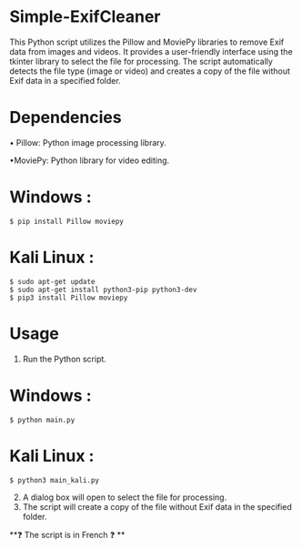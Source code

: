 # Simple-ExifCleaner

This Python script utilizes the Pillow and MoviePy libraries to remove Exif data from images and videos. It provides a user-friendly interface using the tkinter library to select the file for processing. The script automatically detects the file type (image or video) and creates a copy of the file without Exif data in a specified folder.

# Dependencies
• Pillow: Python image processing library.

•MoviePy: Python library for video editing.


# Windows :

    $ pip install Pillow moviepy

# Kali Linux :

    $ sudo apt-get update
    $ sudo apt-get install python3-pip python3-dev
    $ pip3 install Pillow moviepy



    

    


# Usage
1. Run the Python script.

# Windows :
    $ python main.py

# Kali Linux : 
    $ python3 main_kali.py

    

2. A dialog box will open to select the file for processing.
3. The script will create a copy of the file without Exif data in the specified folder.






 **❓ The script is in French ❓ **

    
